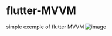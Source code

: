 # flutter-MVVM
simple exemple of flutter MVVM 
![image](https://user-images.githubusercontent.com/17294906/139813370-d7709ab8-06b1-4902-ba10-e1a276ee33c0.png)
